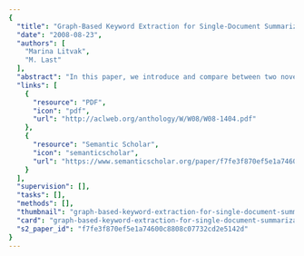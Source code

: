 ```yaml
---
{
  "title": "Graph-Based Keyword Extraction for Single-Document Summarization",
  "date": "2008-08-23",
  "authors": [
    "Marina Litvak",
    "M. Last"
  ],
  "abstract": "In this paper, we introduce and compare between two novel approaches, supervised and unsupervised, for identifying the keywords to be used in extractive summarization of text documents. Both our approaches are based on the graph-based syntactic representation of text and web documents, which enhances the traditional vector-space model by taking into account some structural document features. In the supervised approach, we train classification algorithms on a summarized collection of documents with the purpose of inducing a keyword identification model. In the unsupervised approach, we run the HITS algorithm on document graphs under the assumption that the top-ranked nodes should represent the document keywords. Our experiments on a collection of benchmark summaries show that given a set of summarized training documents, the supervised classification provides the highest keyword identification accuracy, while the highest F-measure is reached with a simple degree-based ranking. In addition, it is sufficient to perform only the first iteration of HITS rather than running it to its convergence.",
  "links": [
    {
      "resource": "PDF",
      "icon": "pdf",
      "url": "http://aclweb.org/anthology/W/W08/W08-1404.pdf"
    },
    {
      "resource": "Semantic Scholar",
      "icon": "semanticscholar",
      "url": "https://www.semanticscholar.org/paper/f7fe3f870ef5e1a74600c8808c07732cd2e5142d"
    }
  ],
  "supervision": [],
  "tasks": [],
  "methods": [],
  "thumbnail": "graph-based-keyword-extraction-for-single-document-summarization-thumb.jpg",
  "card": "graph-based-keyword-extraction-for-single-document-summarization-card.jpg",
  "s2_paper_id": "f7fe3f870ef5e1a74600c8808c07732cd2e5142d"
}
---
```


